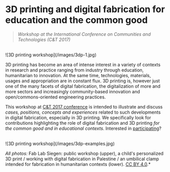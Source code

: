 # 3D printing and digital fabrication for education and the common good

> *Workshop at the International Conference on Communities and Technologies (C&T 2017)*

</br>
![3D printing workshop](/images/3dp-1.jpg)

3D printing has become an area of intense interest in a variety of contexts in research and practice ranging from industry through education, humanitarian to innovation. At the same time, technologies, materials, usages and appropriation are in constant flux. 3D printing is, however just one of the many facets of digital fabrication, the digitalization of more and more sectors and increasingly community-based innovation and open/commons-oriented engineering practices.

This workshop at [C&T 2017 conference](http://comtech.community/) is intended to illustrate and discuss *cases, positions, concepts and experiences* related to such developments in digital fabrication, especially in 3D printing. We specifically look for contributions highlighting the role of digital fabrication and 3D printing *for the common good and in educational contexts*. Interested in [participating](/participate)?

</br>
![3D printing workshop](/images/3dp-examples.jpg)

*All photos:* Fab Lab Siegen: public workshop (upper), a child's personalized 3D print / working with digital fabrication in Palestine / an umbilical clamp intended for fabrication in humanitarian contexts (lower). [CC BY 4.0](https://creativecommons.org/licenses/by/4.0/).* 
